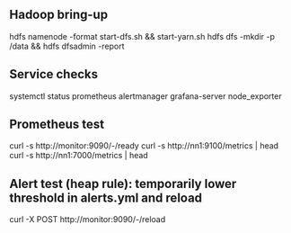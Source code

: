 ## Hadoop bring-up
hdfs namenode -format
start-dfs.sh && start-yarn.sh
hdfs dfs -mkdir -p /data && hdfs dfsadmin -report

## Service checks
systemctl status prometheus alertmanager grafana-server node_exporter

## Prometheus test
curl -s http://monitor:9090/-/ready
curl -s http://nn1:9100/metrics | head
curl -s http://nn1:7000/metrics | head

## Alert test (heap rule): temporarily lower threshold in alerts.yml and reload
curl -X POST http://monitor:9090/-/reload
